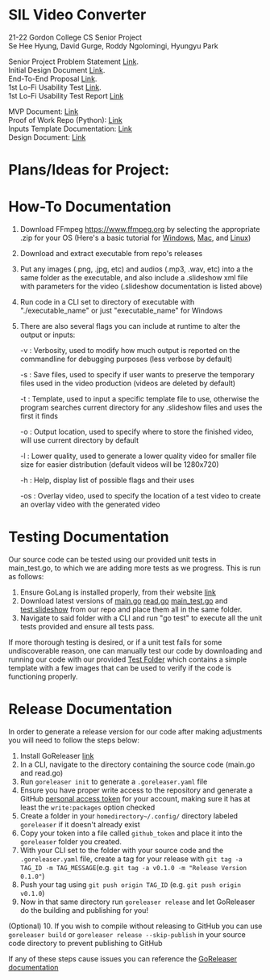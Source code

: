 # SIL Video Converter
21-22 Gordon College CS Senior Project<br>
Se Hee Hyung, David Gurge, Roddy Ngolomingi, Hyungyu Park<br>

Senior Project Problem Statement [Link](https://docs.google.com/document/d/1Xcbwg4K3Fhv3oUFh-9i_Q81I1Y1p6ym8wsgSIHjBBA0/edit?usp=sharing).<br>
Initial Design Document [Link](https://docs.google.com/document/d/16FA-5HbT2uVkvgAXTeTjRo2QJxEuIR1Bfjdc5Mci7FI/edit?usp=sharing).<br>
End-To-End Proposal [Link](https://docs.google.com/document/d/1h8e6FNbOrI4lRuMVRTbiZil3-PrC2OoKQ6b0vckxl1w/edit?usp=sharing).<br>
1st Lo-Fi Usability Test [Link](https://drive.google.com/file/d/1L9HBFWGztYsH0RSPItrjFPIrZDt0xkz8/view?usp=sharing).<br>
1st Lo-Fi Usability Test Report [Link](https://docs.google.com/document/d/1-MmKXZmo_WDw9Ju-L8kHIel8QrqPs31j3IiaVdt6B-k/edit?usp=sharing)


MVP Document: [Link](https://docs.google.com/document/d/1ZZWAUzAl-bXXmUvLlqPjvj4Cw5By6yFNDDiA70PlY2E/edit?usp=sharing)<br>
Proof of Work Repo (Python): [Link](https://github.com/sillsdev/storybuilder/tree/v2)<br>
Inputs Template Documentation: [Link](https://docs.google.com/document/d/1J4X6RWUgXnI0aeaLEv4ePBXeZJQJSMgZ-WLQNx7Hcj8/edit?usp=sharing)<br>
Design Document: [Link](https://docs.google.com/document/d/1vjogjaWZ0ww7rJtKz3J4iuVbbFrZF3KASdHBW-zPYfE/edit#)

# Plans/Ideas for Project:

# How-To Documentation
1. Download FFmpeg https://www.ffmpeg.org by selecting the appropriate .zip for your OS (Here's a basic tutorial for [Windows](https://www.wikihow.com/Install-FFmpeg-on-Windows), [Mac](https://manual.audacityteam.org/man/installing_ffmpeg_for_mac.html), and [Linux](https://www.tecmint.com/install-ffmpeg-in-linux/)) 
2. Download and extract executable from repo's releases
3. Put any images (.png, .jpg, etc) and audios (.mp3, .wav, etc) into a the same folder as the executable, and also include a .slideshow xml file with parameters for the video (.slideshow documentation is listed above)
4. Run code in a CLI set to directory of executable with "./executable_name" or just "executable_name" for Windows
5. There are also several flags you can include at runtime to alter the output or inputs:

    -v : Verbosity, used to modify how much output is reported on the commandline for debugging purposes (less verbose by default)
  
    -s : Save files, used to specify if user wants to preserve the temporary files used in the video production (videos are deleted by default)
    
    -t : Template, used to input a specific template file to use, otherwise the program searches current directory for any .slideshow files and uses the first it finds
    
    -o : Output location, used to specify where to store the finished video, will use current directory by default
    
    -l : Lower quality, used to generate a lower quality video for smaller file size for easier distribution (default videos will be 1280x720)

    -h : Help, display list of possible flags and their uses

    -os : Overlay video, used to specify the location of a test video to create an overlay video with the generated video

# Testing Documentation
Our source code can be tested using our provided unit tests in main_test.go, to which we are adding more tests as we progress. This is run as follows:
1. Ensure GoLang is installed properly, from their website [link]( https://golang.org/dl/ )
2. Download latest versions of [main.go](https://github.com/gordon-cs/appbuilder-storybuilder/blob/main/TemplateVideo/main.go) [read.go](https://github.com/gordon-cs/appbuilder-storybuilder/blob/main/TemplateVideo/read.go) [main_test.go](https://github.com/gordon-cs/appbuilder-storybuilder/blob/main/TemplateVideo/main_test.go) and [test.slideshow](https://github.com/gordon-cs/appbuilder-storybuilder/blob/main/TemplateVideo/test.slideshow) from our repo and place them all in the same folder.
3. Navigate to said folder with a CLI and run "go test" to execute all the unit tests provided and ensure all tests pass.

If more thorough testing is desired, or if a unit test fails for some undiscoverable reason, one can manually test our code by downloading and running our code
with our provided [Test Folder](https://github.com/gordon-cs/appbuilder-storybuilder/tree/main/Test%20Input) which contains a simple template with a few images that can be used to verify if the code is functioning properly.

# Release Documentation
In order to generate a release version for our code after making adjustments you will need to follow the steps below:
1. Install GoReleaser [link](https://goreleaser.com/install/)
2. In a CLI, navigate to the directory containing the source code (main.go and read.go)
3. Run `goreleaser init` to generate a `.goreleaser.yaml` file
4. Ensure you have proper write access to the repository and generate a GitHub [personal access token](https://github.com/settings/tokens) for your account, making sure it has at least the `write:packages` option checked
5. Create a folder in your `homedirectory~/.config/` directory labeled `goreleaser` if it doesn't already exist
6. Copy your token into a file called `github_token` and place it into the `goreleaser` folder you created.
7. With your CLI set to the folder with your source code and the `.goreleaser.yaml` file, create a tag for your release with `git tag -a TAG_ID -m TAG_MESSAGE`(e.g. `git tag -a v0.1.0 -m "Release Version 0.1.0"`)
8. Push your tag using `git push origin TAG_ID` (e.g. `git push origin v0.1.0`)
9. Now in that same directory run `goreleaser release` and let GoReleaser do the building and publishing for you!

(Optional) 10. If you wish to compile without releasing to GitHub you can use `goreleaser build` or `goreleaser release --skip-publish` in your source code directory to prevent publishing to GitHub

If any of these steps cause issues you can reference the [GoReleaser documentation](https://goreleaser.com/)
